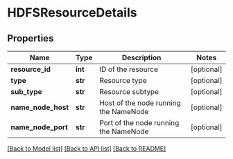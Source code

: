 # HDFSResourceDetails

## Properties
Name | Type | Description | Notes
------------ | ------------- | ------------- | -------------
**resource_id** | **int** | ID of the resource | [optional] 
**type** | **str** | Resource type | [optional] 
**sub_type** | **str** | Resource subtype | [optional] 
**name_node_host** | **str** | Host of the node running the NameNode | [optional] 
**name_node_port** | **str** | Port of the node running the NameNode | [optional] 

[[Back to Model list]](../README.md#documentation-for-models) [[Back to API list]](../README.md#documentation-for-api-endpoints) [[Back to README]](../README.md)


